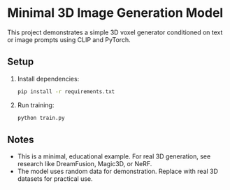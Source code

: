 # Minimal 3D Image Generation Model

This project demonstrates a simple 3D voxel generator conditioned on text or image prompts using CLIP and PyTorch.

## Setup

1. Install dependencies:
   ```bash
   pip install -r requirements.txt
   ```

2. Run training:
   ```bash
   python train.py
   ```

## Notes
- This is a minimal, educational example. For real 3D generation, see research like DreamFusion, Magic3D, or NeRF.
- The model uses random data for demonstration. Replace with real 3D datasets for practical use. 